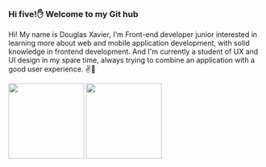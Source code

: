 ### Hi five!✋ Welcome to my Git hub

Hi! My name is Douglas Xavier, I'm Front-end developer junior interested in learning more about web and mobile application development, 
with solid knowledge in frontend development. And I'm currently a student of UX and UI design in my spare time, always trying to combine 
an application with a good user experience. ✌️🌾

<div>
 <img height="150em" src="https://github-readme-stats.vercel.app/api?username=twinxavier&show_icons=true&theme=dracula&include_all_commits-true&count_private=true"/> 
 <img height="150em" src="https://github-readme-stats.vercel.app/api/top-langs/?username=twinxavier&layout=compact&langs_count=7&theme=dracula"/>
</div>


